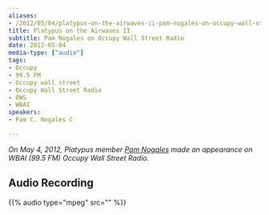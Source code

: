 ```yaml
---
aliases:
- /2012/05/04/platypus-on-the-airwaves-ii-pam-nogales-on-occupy-wall-street-radio
title: Platypus on the Airwaves II
subtitle: Pam Nogales on Occupy Wall Street Radio
date: 2012-05-04
media-type: ["audio"]
tags:
- Occupy
- 99.5 FM
- Occupy wall street
- Occupy Wall Street Radio
- OWS
- WBAI
speakers:
- Pam C. Nogales C

---
```

_On May 4, 2012, Platypus member [Pam Nogales](/speakers/pam-c-nogales-c) made an appearance on WBAI (99.5 FM) Occupy Wall Street Radio._


## Audio Recording

{{% audio type="mpeg" src="" %}}

